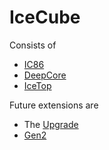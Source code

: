 # IceCube

Consists of

- [IC86](ic86.md)
- [DeepCore](deepcore.md)
- [IceTop](icetop.md)

Future extensions are

- The [Upgrade](upgrade.md)
- [Gen2](gen2.md)

